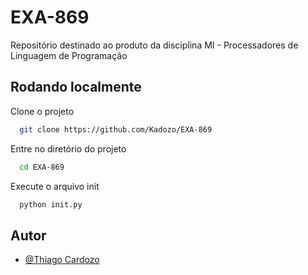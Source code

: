 # EXA-869

Repositório destinado ao produto da disciplina MI - Processadores de Linguagem de Programação 

## Rodando localmente

Clone o projeto

```bash
  git clone https://github.com/Kadozo/EXA-869
```

Entre no diretório do projeto

```bash
  cd EXA-869
```

Execute o arquivo init

```bash
  python init.py
```



## Autor

- [@Thiago Cardozo](https://github.com/Kadozo)
